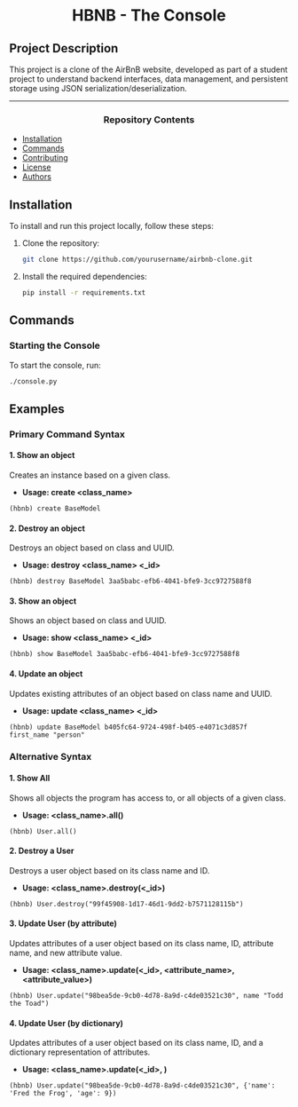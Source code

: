 <center> <h1>HBNB - The Console</h1> </center>

## Project Description
This project is a clone of the AirBnB website, developed as part of a student project to understand backend interfaces, data management, and persistent storage using JSON serialization/deserialization.

---

<center><h3>Repository Contents</h3> </center>

- [Installation](#installation)
- [Commands](#commands)
- [Contributing](#contributing)
- [License](#license)
- [Authors](#authors)

## Installation
To install and run this project locally, follow these steps:
1. Clone the repository:
    ```bash
    git clone https://github.com/yourusername/airbnb-clone.git
    ```
2. Install the required dependencies:
    ```bash
    pip install -r requirements.txt
    ```
## Commands

### Starting the Console
To start the console, run:
```bash
./console.py
```

## Examples

### Primary Command Syntax

#### 1. Show an object
Creates an instance based on a given class.
* **Usage: create <class_name>**    
```
(hbnb) create BaseModel
```
#### 2. Destroy an object
Destroys an object based on class and UUID.
* **Usage: destroy <class_name> <_id>**
    
```
(hbnb) destroy BaseModel 3aa5babc-efb6-4041-bfe9-3cc9727588f8
```
#### 3. Show an object 
Shows an object based on class and UUID.
* **Usage: show <class_name> <_id>**
    
```
(hbnb) show BaseModel 3aa5babc-efb6-4041-bfe9-3cc9727588f8
```
#### 4. Update an object   
Updates existing attributes of an object based on class name and UUID.
* **Usage: update <class_name> <_id>**
    
```
(hbnb) update BaseModel b405fc64-9724-498f-b405-e4071c3d857f first_name "person"
```

### Alternative Syntax

#### 1. Show All 
Shows all objects the program has access to, or all objects of a given class.
* **Usage:  <class_name>.all()**
        
```
(hbnb) User.all()
```
#### 2. Destroy a User 
Destroys a user object based on its class name and ID.
* **Usage: <class_name>.destroy(<_id>)**
        
```
(hbnb) User.destroy("99f45908-1d17-46d1-9dd2-b7571128115b")
```
#### 3. Update User (by attribute)
 Updates attributes of a user object based on its class name, ID, attribute name, and new attribute value.
* **Usage: <class_name>.update(<_id>, <attribute_name>, <attribute_value>)**
        
```
(hbnb) User.update("98bea5de-9cb0-4d78-8a9d-c4de03521c30", name "Todd the Toad")
```
#### 4. Update User (by dictionary) 
 Updates attributes of a user object based on its class name, ID, and a dictionary representation of attributes.
 * **Usage: <class_name>.update(<_id>, <dictionary>)**
        
```
(hbnb) User.update("98bea5de-9cb0-4d78-8a9d-c4de03521c30", {'name': 'Fred the Frog', 'age': 9})
```